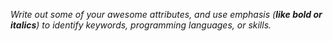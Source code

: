 *Write out some of your awesome attributes, and use emphasis (__like bold or italics__) to identify keywords, programming languages, or skills.*
